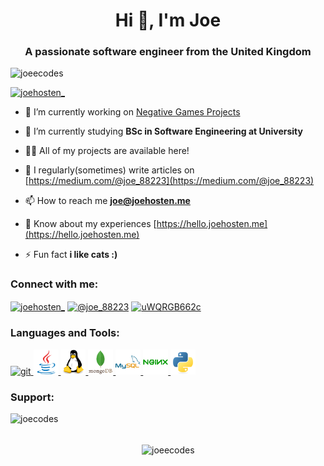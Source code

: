 <h1 align="center">Hi 👋, I'm Joe</h1>
<h3 align="center">A passionate software engineer from the United Kingdom</h3>

<p align="left"> <img src="https://komarev.com/ghpvc/?username=joeecodes&label=Profile%20views&color=0e75b6&style=flat" alt="joeecodes" /> </p>

<p align="left"> <a href="https://twitter.com/joehosten_" target="blank"><img src="https://img.shields.io/twitter/follow/joehosten_?logo=twitter&style=for-the-badge" alt="joehosten_" /></a> </p>

- 🔭 I’m currently working on [Negative Games Projects](https://github.com/negative-games)

- 🌱 I’m currently studying **BSc in Software Engineering at University**

- 👨‍💻 All of my projects are available here!

- 📝 I regularly(sometimes) write articles on [https://medium.com/@joe_88223](https://medium.com/@joe_88223)

- 📫 How to reach me **joe@joehosten.me**

- 📄 Know about my experiences [https://hello.joehosten.me](https://hello.joehosten.me)

- ⚡ Fun fact **i like cats :)**

<h3 align="left">Connect with me:</h3>
<p align="left">
<a href="https://twitter.com/joehosten_" target="blank"><img align="center" src="https://raw.githubusercontent.com/rahuldkjain/github-profile-readme-generator/master/src/images/icons/Social/twitter.svg" alt="joehosten_" height="30" width="40" /></a>
<a href="https://medium.com/@joe_88223" target="blank"><img align="center" src="https://raw.githubusercontent.com/rahuldkjain/github-profile-readme-generator/master/src/images/icons/Social/medium.svg" alt="@joe_88223" height="30" width="40" /></a>
<a href="https://discord.gg/uWQRGB662c" target="blank"><img align="center" src="https://raw.githubusercontent.com/rahuldkjain/github-profile-readme-generator/master/src/images/icons/Social/discord.svg" alt="uWQRGB662c" height="30" width="40" /></a>
</p>

<h3 align="left">Languages and Tools:</h3>
<p align="left"> <a href="https://git-scm.com/" target="_blank" rel="noreferrer"> <img src="https://www.vectorlogo.zone/logos/git-scm/git-scm-icon.svg" alt="git" width="40" height="40"/> </a> <a href="https://www.java.com" target="_blank" rel="noreferrer"> <img src="https://raw.githubusercontent.com/devicons/devicon/master/icons/java/java-original.svg" alt="java" width="40" height="40"/> </a> <a href="https://www.linux.org/" target="_blank" rel="noreferrer"> <img src="https://raw.githubusercontent.com/devicons/devicon/master/icons/linux/linux-original.svg" alt="linux" width="40" height="40"/> </a> <a href="https://www.mongodb.com/" target="_blank" rel="noreferrer"> <img src="https://raw.githubusercontent.com/devicons/devicon/master/icons/mongodb/mongodb-original-wordmark.svg" alt="mongodb" width="40" height="40"/> </a> <a href="https://www.mysql.com/" target="_blank" rel="noreferrer"> <img src="https://raw.githubusercontent.com/devicons/devicon/master/icons/mysql/mysql-original-wordmark.svg" alt="mysql" width="40" height="40"/> </a> <a href="https://www.nginx.com" target="_blank" rel="noreferrer"> <img src="https://raw.githubusercontent.com/devicons/devicon/master/icons/nginx/nginx-original.svg" alt="nginx" width="40" height="40"/> </a> <a href="https://www.python.org" target="_blank" rel="noreferrer"> <img src="https://raw.githubusercontent.com/devicons/devicon/master/icons/python/python-original.svg" alt="python" width="40" height="40"/> </a> </p>

<h3 align="left">Support:</h3>
<p><a href="https://ko-fi.com/joecodes"> <img align="left" src="https://cdn.ko-fi.com/cdn/kofi3.png?v=3" height="50" width="210" alt="joecodes" /></a></p><br><br>

<p><img align="center" src="https://github-readme-streak-stats.herokuapp.com/?user=joeecodes&" alt="joeecodes" /></p>
